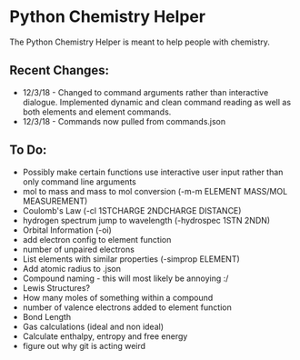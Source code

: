# Python Chemistry Helper
The Python Chemistry Helper is meant to help people with chemistry.
## Recent Changes:
* 12/3/18 - Changed to command arguments rather than interactive dialogue. Implemented dynamic and clean command reading as well as both elements and element commands.
* 12/3/18 - Commands now pulled from commands.json
## To Do:
* Possibly make certain functions use interactive user input rather than only command line arguments
* mol to mass and mass to mol conversion (-m-m ELEMENT MASS/MOL MEASUREMENT)
* Coulomb's Law (-cl 1STCHARGE 2NDCHARGE DISTANCE)
* hydrogen spectrum jump to wavelength (-hydrospec 1STN 2NDN)
* Orbital Information (-oi)
* add electron config to element function
* number of unpaired electrons
* List elements with similar properties (-simprop ELEMENT)
* Add atomic radius to .json
* Compound naming - this will most likely be annoying :/
* Lewis Structures?
* How many moles of something within a compound
* number of valence electrons added to element function
* Bond Length
* Gas calculations (ideal and non ideal)
* Calculate enthalpy, entropy and free energy
* figure out why git is acting weird